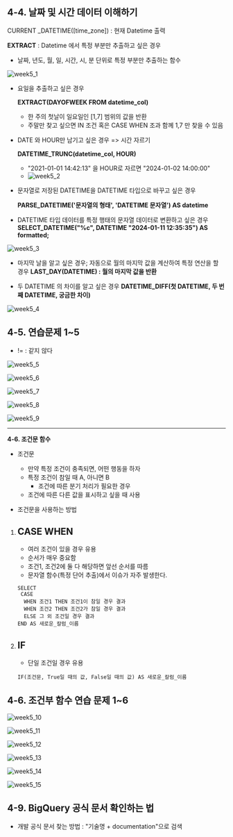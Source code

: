 **4-4. 날짜 및 시간 데이터 이해하기**
------------------------------------------------------------------------------------------------

CURRENT _DATETIME([time_zone]) : 현재 Datetime 출력

**EXTRACT** : Datetime 에서 특정 부분만 추출하고 싶은 경우  

- 날짜, 년도, 월, 일, 시간, 시, 분 단위로 특정 부분만 추출하는 함수

![week5_1](../img/week5_1.png) 

- 요일을 추출하고 싶은 경우

  **EXTRACT(DAYOFWEEK FROM datetime_col)**
  - 한 주의 첫날이 일요일인 [1,7] 범위의 값을 반환
  - 주말만 찾고 싶으면 IN 조건 혹은 CASE WHEN 조과 함께 1,7 만 찾을 수 있음

- DATE 와 HOUR만 남기고 싶은 경우 => 시간 자르기

  **DATETIME_TRUNC(datetime_col, HOUR)**
  - "2021-01-01 14:42:13" 을 HOUR로 자르면 "2024-01-02 14:00:00"
  - ![week5_2](../img/week5_2.png)
 
- 문자열로 저장된 DATETIME을 DATETIME 타입으로 바꾸고 싶은 경우

  **PARSE_DATETIME('문자열의 형태', 'DATETIME 문자열') AS datetime**

- DATETIME 타입 데이터를 특정 행태의 문자열 데이터로 변환하고 싶은 경우
  **SELECT_DATETIME("%c", DATETIME "2024-01-11 12:35:35") AS formatted;**

![week5_3](../img/week5_3.png)

- 마지막 날을 알고 싶은 경우; 자동으로 월의 마지막 값을 계산하여 특정 연산을 할 경우
  **LAST_DAY(DATETIME) : 월의 마지막 값을 반환**

- 두 DATETIME 의 차이를 알고 싶은 경우
  **DATETIME_DIFF(첫 DATETIME, 두 번째 DATETIME, 궁금한 차이)**

![week5_4](../img/week5_4.png)



**4-5. 연습문제 1~5**
 - 

- != : 같지 않다 

![week5_5](../img/week5_5.png)

![week5_6](../img/week5_6.png)

![week5_7](../img/week5_7.png)

![week5_8](../img/week5_8.png)

![week5_9](../img/week5_9.png)

---

**4-6. 조건문 함수**

- 조건문
  - 만약 특정 조건이 충족되면, 어떤 행동을 하자
  - 특정 조건이 참일 때 A, 아니면 B
    - 조건에 따른 분기 처리가 필요한 경우
   - 조건에 따른 다른 값을 표시하고 싶을 때 사용

- 조건문을 사용하는 방법
1.  CASE WHEN
    - 
     - 여러 조건이 있을 경우 유용
     - 순서가 매우 중요함
     - 조건1, 조건2에 둘 다 해당하면 앞선 순서를 따름
     - 문자열 함수(특정 단어 추출)에서 이슈가 자주 발생한다. 
     ```
     SELECT
      CASE
       WHEN 조건1 THEN 조건1이 참일 경우 결과
       WHEN 조건2 THEN 조건2가 참일 경우 결과
       ELSE 그 외 조건일 경우 결과
    END AS 새로운_칼럼_이름
    ```
  
   
2. IF
   - 
   - 단일 조건일 경우 유용 

   ```
   IF(조건문, True일 때의 값, False일 때의 값) AS 새로운_칼럼_이름
   ```

**4-6. 조건부 함수 연습 문제 1~6**
  -

![week5_10](../img/week5_10.png)

![week5_11](../img/week5_11.png)

![week5_12](../img/week5_12.png)

![week5_13](../img/week5_13.png)

![week5_14](../img/week5_14.png)

![week5_15](../img/week5_15.png)


**4-9. BigQuery 공식 문서 확인하는 법**
 --

- 개발 공식 문서 찾는 방법 : "기술명 + documentation"으로 검색 
    